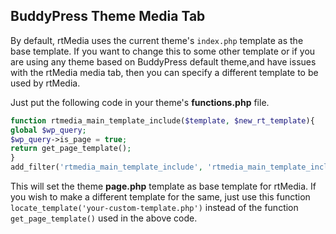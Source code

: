 ## BuddyPress Theme Media Tab

By default, rtMedia uses the current theme's `index.php` template as the base template. If you want to change this to some other template or if you are using any theme based on BuddyPress default theme,and have issues with the rtMedia media tab, then you can specify a different template to be used by rtMedia.

Just put the following code in your theme's **functions.php** file.

```php
function rtmedia_main_template_include($template, $new_rt_template){
global $wp_query;
$wp_query->is_page = true;
return get_page_template();
}
add_filter('rtmedia_main_template_include', 'rtmedia_main_template_include', 20, 2);
```

This will set the theme **page.php** template as base template for rtMedia. If you wish to make a different template for the same, just use this function `locate_template('your-custom-template.php')` instead of the function `get_page_template()` used in the above code.
